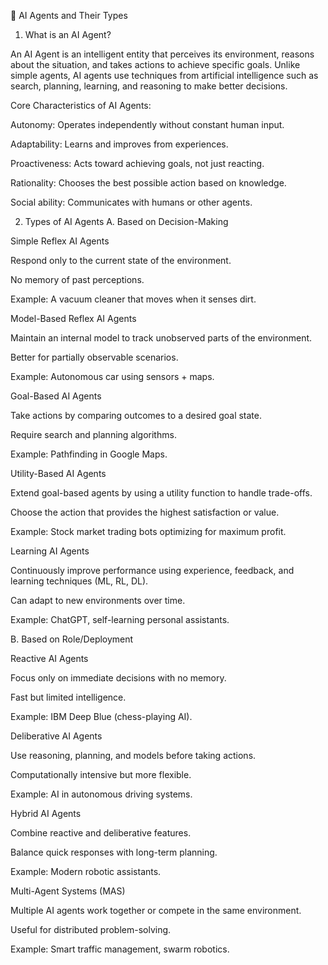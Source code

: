 🤖 AI Agents and Their Types
1. What is an AI Agent?

An AI Agent is an intelligent entity that perceives its environment, reasons about the situation, and takes actions to achieve specific goals. Unlike simple agents, AI agents use techniques from artificial intelligence such as search, planning, learning, and reasoning to make better decisions.

Core Characteristics of AI Agents:

Autonomy: Operates independently without constant human input.

Adaptability: Learns and improves from experiences.

Proactiveness: Acts toward achieving goals, not just reacting.

Rationality: Chooses the best possible action based on knowledge.

Social ability: Communicates with humans or other agents.

2. Types of AI Agents
A. Based on Decision-Making

Simple Reflex AI Agents

Respond only to the current state of the environment.

No memory of past perceptions.

Example: A vacuum cleaner that moves when it senses dirt.

Model-Based Reflex AI Agents

Maintain an internal model to track unobserved parts of the environment.

Better for partially observable scenarios.

Example: Autonomous car using sensors + maps.

Goal-Based AI Agents

Take actions by comparing outcomes to a desired goal state.

Require search and planning algorithms.

Example: Pathfinding in Google Maps.

Utility-Based AI Agents

Extend goal-based agents by using a utility function to handle trade-offs.

Choose the action that provides the highest satisfaction or value.

Example: Stock market trading bots optimizing for maximum profit.

Learning AI Agents

Continuously improve performance using experience, feedback, and learning techniques (ML, RL, DL).

Can adapt to new environments over time.

Example: ChatGPT, self-learning personal assistants.

B. Based on Role/Deployment

Reactive AI Agents

Focus only on immediate decisions with no memory.

Fast but limited intelligence.

Example: IBM Deep Blue (chess-playing AI).

Deliberative AI Agents

Use reasoning, planning, and models before taking actions.

Computationally intensive but more flexible.

Example: AI in autonomous driving systems.

Hybrid AI Agents

Combine reactive and deliberative features.

Balance quick responses with long-term planning.

Example: Modern robotic assistants.

Multi-Agent Systems (MAS)

Multiple AI agents work together or compete in the same environment.

Useful for distributed problem-solving.

Example: Smart traffic management, swarm robotics.
